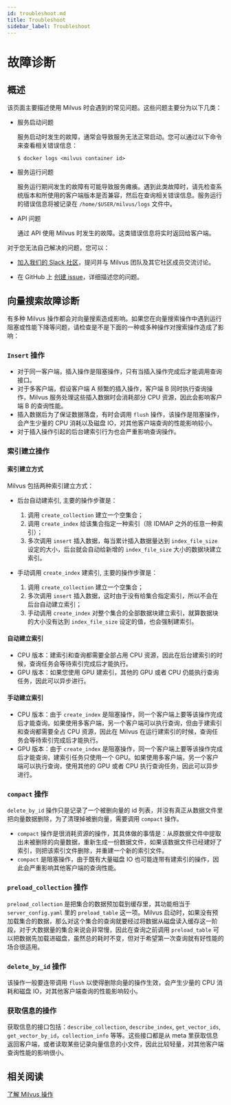 ```yaml
---
id: troubleshoot.md
title: Troubleshoot
sidebar_label: Troubleshoot
---
```


# 故障诊断

## 概述

该页面主要描述使用 Milvus 时会遇到的常见问题。这些问题主要分为以下几类：

- 服务启动问题

  服务启动时发生的故障，通常会导致服务无法正常启动。您可以通过以下命令来查看相关错误信息：

  ```shell
  $ docker logs <milvus container id>
  ```

- 服务运行问题

  服务运行期间发生的故障有可能导致服务瘫痪。遇到此类故障时，请先检查系统版本和所使用的客户端版本是否兼容，然后在查询相关错误信息。服务运行的错误信息将被记录在 `/home/$USER/milvus/logs` 文件中。

- API 问题

  通过 API 使用 Milvus 时发生的故障。这类错误信息将实时返回给客户端。

对于您无法自己解决的问题，您可以：

- [加入我们的 Slack 社区](https://join.slack.com/t/milvusio/shared_invite/enQtNzY1OTQ0NDI3NjMzLWNmYmM1NmNjOTQ5MGI5NDhhYmRhMGU5M2NhNzhhMDMzY2MzNDdlYjM5ODQ5MmE3ODFlYzU3YjJkNmVlNDQ2ZTk)，提问并与 Milvus 团队及其它社区成员交流讨论。

- 在 GitHub 上 [创建 issue](https://github.com/milvus-io/milvus/issues/new/choose)，详细描述您的问题。

## 向量搜索故障诊断

有多种 Milvus 操作都会对向量搜索造成影响。如果您在向量搜索操作中遇到运行阻塞或性能下降等问题，请检查是不是下面的一种或多种操作对搜索操作造成了影响：

### `Insert` 操作

- 对于同一客户端，插入操作是阻塞操作，只有当插入操作完成后才能调用查询接口。
- 对于多客户端，假设客户端 A 频繁的插入操作，客户端 B 同时执行查询操作，Milvus 服务处理这些插入数据时会消耗部分 CPU 资源，因此会影响客户端 B 的查询性能。
- 插入数据后为了保证数据落盘，有时会调用 `flush` 操作，该操作是阻塞操作，会产生少量的 CPU 消耗以及磁盘 IO，对其他客户端查询的性能影响较小。
- 对于插入操作引起的后台建索引行为也会严重影响查询操作。

### 索引建立操作

#### 索引建立方式

Milvus 包括两种索引建立方式：

- 后台自动建索引, 主要的操作步骤是：

  1. 调用 `create_collection` 建立一个空集合；
  2. 调用 `create_index` 给该集合指定一种索引（除 IDMAP 之外的任意一种索引）；
  3. 多次调用 `insert` 插入数据，每当累计插入数据量达到 `index_file_size` 设定的大小，后台就会自动给新增的 `index_file_size` 大小的数据块建立索引。

- 手动调用 `create_index` 建索引, 主要的操作步骤是：

  1. 调用 `create_collection` 建立一个空集合；
  2. 多次调用 `insert` 插入数据，这时由于没有给集合指定索引，所以不会在后台自动建立索引；
  3. 手动调用 `create_index` 对整个集合的全部数据块建立索引，就算数据块的大小没有达到 `index_file_size` 设定的值，也会强制建索引。

#### 自动建立索引

- CPU 版本：建索引和查询都需要全部占用 CPU 资源，因此在后台建索引的时候，查询任务会等待索引完成后才能执行。
- GPU 版本：如果您使用 GPU 建索引，其他的 GPU 或者 CPU 仍能执行查询任务，因此可以异步进行。

#### 手动建立索引

- CPU 版本：由于 `create_index` 是阻塞操作，同一个客户端上要等该操作完成后才能查询。如果使用多客户端，另一个客户端可以执行查询，但由于建索引和查询都需要全占 CPU 资源，因此在 Milvus 在运行建索引的时候，查询任务会等待索引完成后才能执行。
- GPU 版本：由于 `create_index` 是阻塞操作，同一个客户端上要等该操作完成后才能查询，建索引任务只使用一个 GPU。如果使用多客户端，另一个客户端可以执行查询，使用其他的 GPU 或者 CPU 执行查询任务，因此可以异步进行。

### `compact` 操作

`delete_by_id` 操作只是记录了一个被删向量的 id 列表，并没有真正从数据文件里把向量数据删除，为了清理掉被删向量，需要调用 `compact` 操作。

- `compact` 操作是很消耗资源的操作，其具体做的事情是：从原数据文件中提取出未被删除的向量数据，重新生成一份数据文件，如果该数据文件已经建好了索引，则把该索引文件删除，并重建一个新的索引文件。
- `compact` 是阻塞操作，由于既有大量磁盘 IO 也可能连带有建索引的操作，因此会严重影响其他客户端的查询性能。

### `preload_collection` 操作

`preload_collection` 是把集合的数据预加载到缓存里，其功能相当于 `server_config.yaml` 里的 `preload_table` 这一项。Milvus 启动时，如果没有预加载集合的数据，那么对这个集合的查询就要经过将数据从磁盘读入缓存这一阶段，对于大数据量的集合来说会非常慢，因此在查询之前调用 `preload_table` 可以把数据先加载进磁盘，虽然总的耗时不变，但对于希望第一次查询就有好性能的场合很适用。

### `delete_by_id` 操作

该操作一般要连带调用 `flush` 以使得删除向量的操作生效，会产生少量的 CPU 消耗和磁盘 IO，对其他客户端查询的性能影响较小。

### 获取信息的操作

获取信息的接口包括：`describe_collection`, `describe_index`, `get_vector_ids`, `get_vector_by_id`，`collection_info` 等等。这些接口都是从 meta 里获取信息返回客户端，或者读取某些记录向量信息的小文件，因此比较轻量，对其他客户端查询性能的影响很小。

## 相关阅读

[了解 Milvus 操作](milvus_operation.md)
